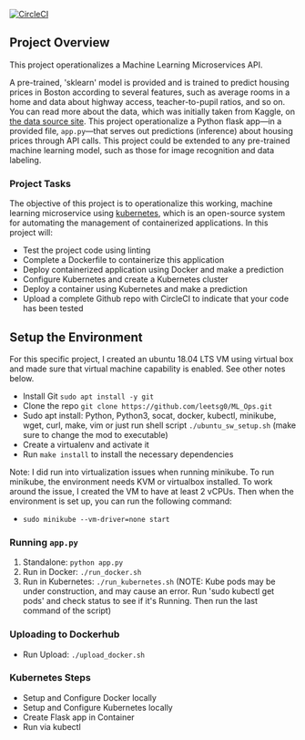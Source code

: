 [![CircleCI](https://circleci.com/gh/leetsg0/ML_Ops/tree/master.svg?style=svg)](https://circleci.com/gh/leetsg0/ML_Ops/tree/master)

## Project Overview

This project operationalizes a Machine Learning Microservices API.

A pre-trained, 'sklearn' model is provided and is trained to predict housing prices in Boston according to several features, such as average rooms in a home and data about highway access, teacher-to-pupil ratios, and so on. You can read more about the data, which was initially taken from Kaggle, on [the data source site](https://www.kaggle.com/c/boston-housing).  This project operationalize a Python flask app—in a provided file, `app.py`—that serves out predictions (inference) about housing prices through API calls. This project could be extended to any pre-trained machine learning model, such as those for image recognition and data labeling.

### Project Tasks

The objective of this project is to operationalize this working, machine learning microservice using [kubernetes](https://kubernetes.io/), which is an open-source system for automating the management of containerized applications. In this project will:
* Test the project code using linting
* Complete a Dockerfile to containerize this application
* Deploy containerized application using Docker and make a prediction
* Configure Kubernetes and create a Kubernetes cluster
* Deploy a container using Kubernetes and make a prediction
* Upload a complete Github repo with CircleCI to indicate that your code has been tested


## Setup the Environment

For this specific project, I created an ubuntu 18.04 LTS VM using virtual box and made sure that virtual machine capability is enabled.
See other notes below.
* Install Git `sudo apt install -y git`
* Clone the repo `git clone https://github.com/leetsg0/ML_Ops.git`
* Sudo apt install: Python, Python3, socat, docker, kubectl, minikube, wget, curl, make, vim or just run shell script `./ubuntu_sw_setup.sh` (make sure to change the mod to executable)
* Create a virtualenv and activate it
* Run `make install` to install the necessary dependencies

Note: I did run into virtualization issues when running minikube.  To run minikube, the environment needs KVM or virtualbox installed.  To work around the issue, I created the VM to have at least 2 vCPUs.  Then when the environment is set up, you can run the following command:
* `sudo minikube --vm-driver=none start`

### Running `app.py`

1. Standalone:  `python app.py`
2. Run in Docker:  `./run_docker.sh`
3. Run in Kubernetes:  `./run_kubernetes.sh` 
(NOTE: Kube pods may be under construction, and may cause an error. Run 'sudo kubectl get pods' and check status to see if it's Running.  Then run the last command of the script)

### Uploading to Dockerhub
* Run Upload: `./upload_docker.sh`

### Kubernetes Steps

* Setup and Configure Docker locally
* Setup and Configure Kubernetes locally
* Create Flask app in Container
* Run via kubectl
